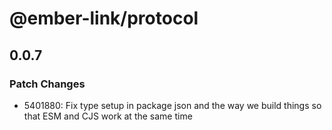 # @ember-link/protocol

## 0.0.7

### Patch Changes

- 5401880: Fix type setup in package json and the way we build things so that ESM and CJS work at the same time
